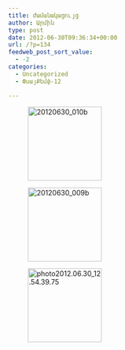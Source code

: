 ```yaml
---
title: ժամանակացույց
author: Արմին
type: post
date: 2012-06-30T09:36:34+00:00
url: /?p=134
feedweb_post_sort_value:
  - -2
categories:
  - Uncategorized
  - ՓսայՔեմփ-12

---
```

<div id='gallery-1' class='gallery galleryid-134 gallery-columns-3 gallery-size-thumbnail'>
  <figure class='gallery-item'> 
  
  <div class='gallery-icon landscape'>
    <a href='http://psycamp.am/?attachment_id=135'><img width="150" height="150" src="http://psycamp.am/wp-content/uploads/2012/06/20120630_010b-150x150.jpg" class="attachment-thumbnail size-thumbnail" alt="20120630_010b" /></a>
  </div></figure><figure class='gallery-item'> 
  
  <div class='gallery-icon landscape'>
    <a href='http://psycamp.am/?attachment_id=136'><img width="150" height="150" src="http://psycamp.am/wp-content/uploads/2012/06/20120630_009b-150x150.jpg" class="attachment-thumbnail size-thumbnail" alt="20120630_009b" /></a>
  </div></figure><figure class='gallery-item'> 
  
  <div class='gallery-icon landscape'>
    <a href='http://psycamp.am/?attachment_id=137'><img width="150" height="150" src="http://psycamp.am/wp-content/uploads/2012/06/photo2012.06.30_12.54.39.75-150x150.jpg" class="attachment-thumbnail size-thumbnail" alt="photo2012.06.30_12.54.39.75" /></a>
  </div></figure>
</div>